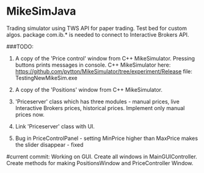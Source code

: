 # MikeSimJava
Trading simulator using TWS API for paper trading. Test bed for custom algos.
package com.ib.* is needed to connect to Interactive Brokers API.


###TODO:

1. A copy of the 'Price control' window from C++ MikeSimulator. Pressing buttons prints messages in console.
C++ MikeSimulator here: https://github.com/pytton/MikeSimulator/tree/experiment/Release file: TestingNewMikeSim.exe
2. A copy of the 'Positions' window from C++ MikeSimulator.
3. 'Priceserver' class which has three modules - manual prices, live Interactive Brokers prices, historical prices. Implement only manual prices now.
4. Link 'Priceserver' class with UI. 

5. Bug in PriceControlPanel - setting MinPrice higher than MaxPrice makes the slider disappear - fixed


#current commit:
Working on GUI. Create all windows in MainGUIController.
Create methods for making PositionsWindow and PriceController Window.
